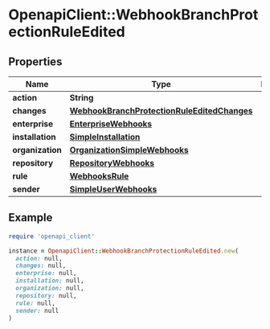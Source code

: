 # OpenapiClient::WebhookBranchProtectionRuleEdited

## Properties

| Name | Type | Description | Notes |
| ---- | ---- | ----------- | ----- |
| **action** | **String** |  |  |
| **changes** | [**WebhookBranchProtectionRuleEditedChanges**](WebhookBranchProtectionRuleEditedChanges.md) |  | [optional] |
| **enterprise** | [**EnterpriseWebhooks**](EnterpriseWebhooks.md) |  | [optional] |
| **installation** | [**SimpleInstallation**](SimpleInstallation.md) |  | [optional] |
| **organization** | [**OrganizationSimpleWebhooks**](OrganizationSimpleWebhooks.md) |  | [optional] |
| **repository** | [**RepositoryWebhooks**](RepositoryWebhooks.md) |  |  |
| **rule** | [**WebhooksRule**](WebhooksRule.md) |  |  |
| **sender** | [**SimpleUserWebhooks**](SimpleUserWebhooks.md) |  |  |

## Example

```ruby
require 'openapi_client'

instance = OpenapiClient::WebhookBranchProtectionRuleEdited.new(
  action: null,
  changes: null,
  enterprise: null,
  installation: null,
  organization: null,
  repository: null,
  rule: null,
  sender: null
)
```

